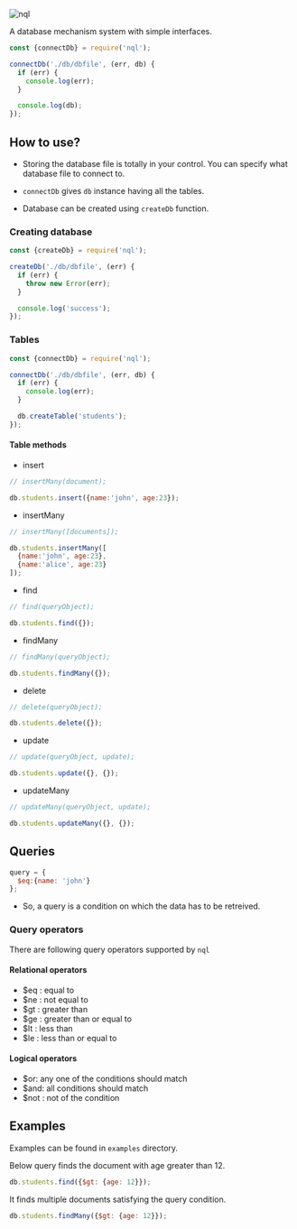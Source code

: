 ![nql](https://nitinsharmacs.github.io/projectsImages/nql.png)

A database mechanism system with simple interfaces.

``` js
const {connectDb} = require('nql');

connectDb('./db/dbfile', (err, db) {
  if (err) {
    console.log(err);
  }

  console.log(db);
});
```

## How to use?

* Storing the database file is totally in your control. You can specify what database file to connect to.

* `connectDb` gives `db` instance having all the tables.

* Database can be created using `createDb` function.


### Creating database

``` js
const {createDb} = require('nql');

createDb('./db/dbfile', (err) {
  if (err) {
    throw new Error(err);
  }

  console.log('success');
});

```

### Tables

``` js
const {connectDb} = require('nql');

connectDb('./db/dbfile', (err, db) {
  if (err) {
    console.log(err);
  }

  db.createTable('students');
});
```

#### Table methods

* insert

``` js
// insertMany(document);

db.students.insert({name:'john', age:23});
```

* insertMany

``` js
// insertMany([documents]);

db.students.insertMany([
  {name:'john', age:23},
  {name:'alice', age:23}
]);
```

* find

``` js
// find(queryObject);

db.students.find({});
```

* findMany

``` js
// findMany(queryObject);

db.students.findMany({});
```

* delete

``` js
// delete(queryObject);

db.students.delete({});
```

* update

``` js
// update(queryObject, update);

db.students.update({}, {});
```

* updateMany

``` js
// updateMany(queryObject, update);

db.students.updateMany({}, {});
```

## Queries

``` js
query = {
  $eq:{name: 'john'}
};
```

* So, a query is a condition on which the data has to be retreived.

### Query operators

There are following query operators supported by `nql`

#### Relational operators

* $eq : equal to
* $ne : not equal to
* $gt : greater than
* $ge : greater than or equal to
* $lt : less than
* $le : less than or equal to

#### Logical operators

* $or: any one of the conditions should match
* $and: all conditions should match
* $not : not of the condition

## Examples

Examples can be found in `examples` directory.

Below query finds the document with age greater than 12.

``` js
db.students.find({$gt: {age: 12}});
```

It finds multiple documents satisfying the query condition.
``` js
db.students.findMany({$gt: {age: 12}});
```

